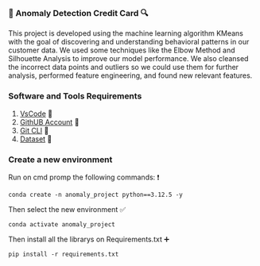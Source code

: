 ### 🧠 Anomaly Detection Credit Card 🔍

This project is developed using the machine learning algorithm KMeans with the goal of discovering and understanding behavioral patterns in our customer data. We used some techniques like the Elbow Method and Silhouette Analysis to improve our model performance. We also cleansed the incorrect data points and outliers so we could use them for further analysis, performed feature engineering, and found new relevant features.


### Software and Tools Requirements

1. [VsCode](https://code.visualstudio.com/) :link:
2. [GithUB Account](https://github.com/) :link:
3. [Git CLI](https://git-scm.com/book/en/v2/Getting-Started-The-Command-Line) :link:
4. [Dataset](https://www.kaggle.com/datasets/priyamchoksi/credit-card-transactions-dataset) :link:

### Create a new environment

Run on cmd promp the following commands: :heavy_exclamation_mark:

```
conda create -n anomaly_project python==3.12.5 -y
```
Then select the new environment :white_check_mark:
```
conda activate anomaly_project 
```

Then install all the librarys on Requirements.txt  :heavy_plus_sign:

```
pip install -r requirements.txt
```